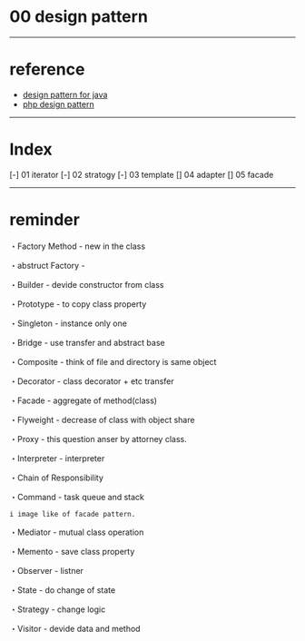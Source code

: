 # 00 design pattern 

---------------

# reference

- [design pattern for java](http://www.techscore.com/tech/DesignPattern/index.html/) 
- [php design pattern](http://d.hatena.ne.jp/shimooka/touch/20141211/1418298136)

---------------

# Index

[-] 01 iterator
[-] 02 stratogy
[-] 03 template
[] 04 adapter
[] 05 facade


---------------

# reminder

・Factory Method	- new in the class

・abstruct Factory - 

・Builder - devide constructor from class

・Prototype - to copy class property

・Singleton - instance only one

・Bridge - use transfer and abstract base

・Composite - think of file and directory is same object

・Decorator - class decorator + etc transfer

・Facade - aggregate of method(class)

・Flyweight - decrease of class with object share

・Proxy - this question anser by attorney class.

・Interpreter - interpreter



・Chain of Responsibility

・Command - task queue and stack

	i image like of facade pattern.


・Mediator - mutual class operation

・Memento - save class property

・Observer - listner

・State - do change of state

・Strategy - change logic

・Visitor - devide data and method







